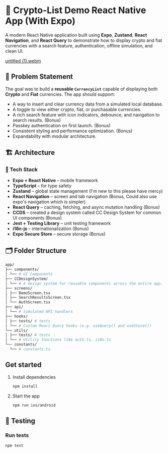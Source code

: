 # 💱 Crypto-List Demo React Native App (With Expo)

A modern React Native application built using **Expo**, **Zustand**, **React Navigation**, and **React Query** to demonstrate how to display crypto and fiat currencies with a search feature, authentication, offline simulation, and clean UI.

[untitled (1).webm](https://github.com/user-attachments/assets/a4896d0a-953b-4ade-bab9-a73d329425b1)


## 🧠 Problem Statement

The goal was to build a **reusable `CurrencyList`** capable of displaying both **Crypto** and **Fiat** currencies. The app should support:
- A way to insert and clear currency data from a simulated local database.
- A toggle to view either crypto, fiat, or purchasable currencies.
- A rich search feature with icon indicators, debounce, and navigation to search results. (Bonus)
- Passkey authentication on first launch. (Bonus)
- Consistent styling and performance optimization. (Bonus)
- Expandability with modular architecture.

## 🏗️ Architecture

### 🧱 Tech Stack
- **Expo + React Native** – mobile framework
- **TypeScript** – for type safety
- **Zustand** – global state management (I'm new to this please have mercy)
- **React Navigation** – screen and tab navigation (Bonus, Could also use expo's navigation which is simpler)
- **React Query** – caching, fetching, and async mutation handling (Bonus)
- **CCDS** – created a design system called CC Design System for common UI components (Bonus)
- **Jest + Testing Library** – unit testing framework
- **i18n-js** – internationalization (Bonus)
- **Expo Secure Store** – secure storage (Bonus)

## 🗂️ Folder Structure
   ```bash
   app/
   ├── components/
   │ └── # UI components
   ├── CCDesignSystem/ 
   │ └── # A deisgn system for reusable components across the entire app. (e.g. Buttons, Icon)
   ├── screens/
   │ ├── DemoScreen.tsx
   │ ├── SearchResultsScreen.tsx
   │ └── AuthScreen.tsx
   ├── api/ 
   │ └── # Simulated API handlers
   ├── hooks/
   │ ├── tests/ # tests
   │ └── # Custom React Query hooks (e.g. useQuery() and useStore())
   └── utils/
   │ ├── tests/ # tests
   │ └── # Utility functions like auth.ts, i18n.ts
   └── constants/
     └── # constants.ts
   ```

## Get started


1. Install dependencies

   ```bash
   npm install
   ```

2. Start the app

   ```bash
   npm run ios/android
   ```

## 🧪 Testing

### Run tests
```bash
npm test

